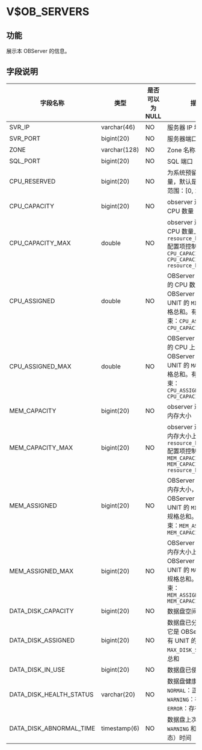 V$OB_SERVERS 
=================================



功能 
-------------------

展示本 OBServer 的信息。

字段说明 
---------------------



|          字段名称           |      类型      | 是否可以为 NULL |                                                                                                 描述                                                                                                 |
|-------------------------|--------------|------------|----------------------------------------------------------------------------------------------------------------------------------------------------------------------------------------------------|
| SVR_IP                  | varchar(46)  | NO         | 服务器 IP 地址                                                                                                                                                                                          |
| SVR_PORT                | bigint(20)   | NO         | 服务器端口号                                                                                                                                                                                             |
| ZONE                    | varchar(128) | NO         | Zone 名称                                                                                                                                                                                            |
| SQL_PORT                | bigint(20)   | NO         | SQL 端口                                                                                                                                                                                             |
| CPU_RESERVED            | bigint(20)   | NO         | 为系统预留的 CPU 数量，默认是 2，取值范围：\[0, 15\]                                                                                                                                                                 |
| CPU_CAPACITY            | bigint(20)   | NO         | observer 进程可用的 CPU 数量                                                                                                                                                                              |
| CPU_CAPACITY_MAX        | double       | NO         | observer 进程可用的 CPU 数量上界。它由 `resource_hard_limit` 配置项控制： `CPU_CAPACITY_MAX =  CPU_CAPACITY * resource_hard_limit`                                                                   |
| CPU_ASSIGNED            | double       | NO         | OBServer 已经分配的 CPU 数量，它是 OBServer 上所有 UNIT 的 `MIN_CPU` 规格总和。有如下约束：`CPU_ASSIGNED <= CPU_CAPACITY`                                                                                                   |
| CPU_ASSIGNED_MAX        | double       | NO         | OBServer 已经分配的 CPU 上界值，它是 OBServer 上所有 UNIT 的 `MAX_CPU` 规格总和。有如下约束：`CPU_ASSIGNED_MAX <= CPU_CAPACITY_MAX`                                                                                          |
| MEM_CAPACITY            | bigint(20)   | NO         | observer 进程可用的内存大小                                                                                                                                                                                 |
| MEM_CAPACITY_MAX        | bigint(20)   | NO         | observer 进程可用的内存大小上界。它由 `resource_hard_limit` 配置项控制：`MEM_CAPACITY_MAX =  MEM_CAPACITY * resource_hard_limit`                                                                                       |
| MEM_ASSIGNED            | bigint(20)   | NO         | OBServer 已分配的内存大小，它是 OBServer 上所有 UNIT 的 `MIN_MEMORY` 规格总和。有如下约束：`MEM_ASSIGNED <= MEM_CAPACITY`                                                                                                    |
| MEM_ASSIGNED_MAX        | bigint(20)   | NO         | OBServer 已分配的内存大小上界，它是 OBServer 上所有 UNIT 的 `MAX_MEMORY` 规格总和。有如下约束：`MEM_ASSIGNED_MAX <= MEM_CAPACITY_MAX`                                                                                          |
| DATA_DISK_CAPACITY      | bigint(20)   | NO         | 数据盘空间总大小                                                                                                                                                                                           |
| DATA_DISK_ASSIGNED      | bigint(20)   | NO         | 数据盘已分配大小，它是 OBServer 上所有 UNIT 的 `MAX_DISK_SIZE` 规格总和                                                                                                                                               |
| DATA_DISK_IN_USE        | bigint(20)   | NO         | 数据盘已使用大小                                                                                                                                                                                           |
| DATA_DISK_HEALTH_STATUS | varchar(20)  | NO         | 数据盘健康状态 * `NORMAL`：正常状态   * `WARNING`：存在异常   * `ERROR`：存在错误    |
| DATA_DISK_ABNORMAL_TIME | timestamp(6) | NO         | 数据盘上次异常（ `WARNING` 和 `ERROR` 状态）时间                                                                                                                                                                 |


